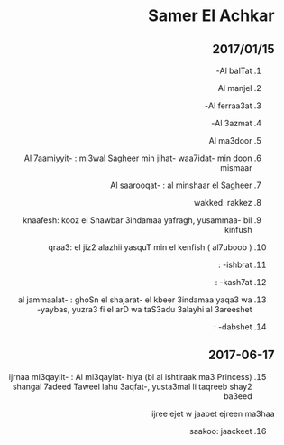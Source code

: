 <style>html { direction:rtl; }</style>

# Samer El Achkar

## 2017/01/15

1. Al balTat-

2. Al manjel

3. Al ferraa3at-

4. Al 3azmat-

5. Al ma3door

6. Al 7aamiyyit- : mi3wal Sagheer min jihat- waa7idat- min doon mismaar

7. Al saarooqat- : al minshaar el Sagheer

8. wakked: rakkez

9. knaafesh: kooz el Snawbar 3indamaa yafragh, yusammaa- bil kinfush

10. qraa3: el jiz2 alazhii yasquT min el kenfish ( al7uboob )

11. ishbrat- :

12. kash7at- :

13. al jammaalat- : ghoSn el shajarat- el kbeer 3indamaa yaqa3 wa yaybas, yuzra3 fi el arD wa taS3adu 3alayhi al 3areeshet-

14. dabshet- :

## 2017-06-17
15. (bi al ishtiraak ma3 Princess) ijrnaa mi3qaylit- : Al mi3qaylat- hiya shangal 7adeed Taweel lahu 3aqfat-, yusta3mal li taqreeb shay2 ba3eed

ijree ejet w jaabet ejreen ma3haa

16. saakoo: jaackeet

